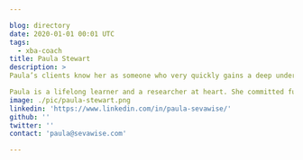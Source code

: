 ```yaml
---

blog: directory
date: 2020-01-01 00:01 UTC
tags:
  - xba-coach
title: Paula Stewart
description: >
Paula’s clients know her as someone who very quickly gains a deep understanding of their business and IT constraints. Paula has successfully utilized value-stream mapping and other business process reengineering techniques to improve relationships between business groups or between business groups and IT. Paula’s first Agile project was building a data warehouse as a data architect and engineer in the late 1990s. She has embraced the Agile mindset in her roles as product owner, scrum master and Agile trainer. Doctors, nurses, purchasing directors, lawyers and product managers, have noted her ability to understand their world and to provide enabling capabilities. By working closely and iteratively with key business users, Paula has had customers thank her for “being their lifeboat in a project”, for “changing their work and making it fun”, and for “making complex concepts very accessible”. Paula is passionate about providing value-add through Agile coaching, mentoring, facilitation, training, data and information. She understands organizational readiness and culture and is committed to creating cultures that promote cross-functional team collaboration in reaching strategic goals while reducing waste. Paula brings her background in Agile, enterprise data management, IT portfolio, and product management to transform organizations.

Paula is a lifelong learner and a researcher at heart. She committed fully to XSCALE when she recognized that it delivered on the promise of scaling Agile without abandoning the core Agile values and principles. XSCALE’s simple elegance delivers a systems approach to dealing with complex systems, and the fragility in relationships between complex systems.
image: ./pic/paula-stewart.png
linkedin: 'https://www.linkedin.com/in/paula-sevawise/'
github: ''
twitter: ''
contact: 'paula@sevawise.com'

---
```


